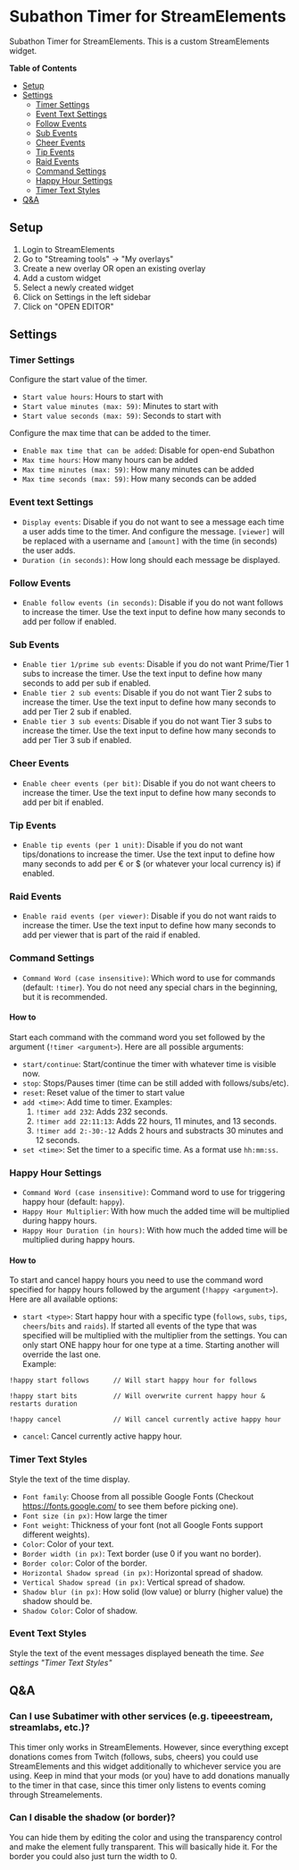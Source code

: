 # Subathon Timer for StreamElements
Subathon Timer for StreamElements. This is a custom StreamElements widget.

**Table of Contents**
* [Setup](#setup)
* [Settings](#Settings)
    * [Timer Settings](#timer-settings)
    * [Event Text Settings](#event-text-settings)
    * [Follow Events](#follow-events)
    * [Sub Events](#sub-events)
    * [Cheer Events](#cheer-events)
    * [Tip Events](#tip-events)
    * [Raid Events](#raid-events)
    * [Command Settings](#command-settings)
    * [Happy Hour Settings](#happy-hour-settings)
    * [Timer Text Styles](#timer-text-styles)
* [Q&A](#qa)

## Setup
1. Login to StreamElements
2. Go to "Streaming tools" -> "My overlays"
3. Create a new overlay OR open an existing overlay
4. Add a custom widget
5. Select a newly created widget
6. Click on Settings in the left sidebar
7. Click on "OPEN EDITOR"

## Settings
### Timer Settings
Configure the start value of the timer.
- `Start value hours`: Hours to start with
- `Start value minutes (max: 59)`: Minutes to start with
- `Start value seconds (max: 59)`: Seconds to start with

Configure the max time that can be added to the timer.
- `Enable max time that can be added`: Disable for open-end Subathon
- `Max time hours`: How many hours can be added
- `Max time minutes (max: 59)`: How many minutes can be added
- `Max time seconds (max: 59)`: How many seconds can be added

### Event text Settings
- `Display events`: Disable if you do not want to see a message each time a user adds time to the timer. And configure the message. `[viewer]` will be replaced with a username and `[amount]` with the time (in seconds) the user adds.
- `Duration (in seconds)`: How long should each message be displayed.

### Follow Events
- `Enable follow events (in seconds)`: Disable if you do not want follows to increase the timer. Use the text input to define how many seconds to add per follow if enabled.

### Sub Events
- `Enable tier 1/prime sub events`: Disable if you do not want Prime/Tier 1 subs to increase the timer. Use the text input to define how many seconds to add per sub if enabled.
- `Enable tier 2 sub events`: Disable if you do not want Tier 2 subs to increase the timer. Use the text input to define how many seconds to add per Tier 2 sub if enabled.
- `Enable tier 3 sub events`: Disable if you do not want Tier 3 subs to increase the timer. Use the text input to define how many seconds to add per Tier 3 sub if enabled.

### Cheer Events
- `Enable cheer events (per bit)`: Disable if you do not want cheers to increase the timer. Use the text input to define how many seconds to add per bit if enabled.

### Tip Events
- `Enable tip events (per 1 unit)`: Disable if you do not want tips/donations to increase the timer. Use the text input to define how many seconds to add per € or $ (or whatever your local currency is) if enabled.

### Raid Events
- `Enable raid events (per viewer)`: Disable if you do not want raids to increase the timer. Use the text input to define how many seconds to add per viewer that is part of the raid if enabled.

### Command Settings
- `Command Word (case insensitive)`: Which word to use for commands (default: `!timer`). You do not need any special chars in the beginning, but it is recommended.

#### How to
Start each command with the command word you set followed by the argument (`!timer <argument>`). Here are all possible arguments:
- `start/continue`: Start/continue the timer with whatever time is visible now.
- `stop`: Stops/Pauses timer (time can be still added with follows/subs/etc).
- `reset`: Reset value of the timer to start value
- `add <time>`: Add time to timer. Examples:
    1. `!timer add 232`: Adds 232 seconds.
    2. `!timer add 22:11:13`: Adds 22 hours, 11 minutes, and 13 seconds.
    3. `!timer add 2:-30:-12` Adds 2 hours and substracts 30 minutes and 12 seconds.
- `set <time>`: Set the timer to a specific time. As a format use `hh:mm:ss`. 

### Happy Hour Settings
- `Command Word (case insensitive)`: Command word to use for triggering happy hour (default: `happy`).
- `Happy Hour Multiplier`: With how much the added time will be multiplied during happy hours.
- `Happy Hour Duration (in hours)`: With how much the added time will be multiplied during happy hours.
#### How to
To start and cancel happy hours you need to use the command word specified for happy hours followed by the argument (`!happy <argument>`). Here are all available options:
- `start <type>`: Start happy hour with a specific type (`follows`, `subs`, `tips`, `cheers`/`bits` and  `raids`). If started all events of the type that was specified will be multiplied with the multiplier from the settings. You can only start ONE happy hour for one type at a time. Starting another will override the last one. <br>Example:
```
!happy start follows      // Will start happy hour for follows

!happy start bits         // Will overwrite current happy hour & restarts duration

!happy cancel             // Will cancel currently active happy hour
```
- `cancel`: Cancel currently active happy hour.

### Timer Text Styles
Style the text of the time display.
- `Font family`: Choose from all possible Google Fonts (Checkout https://fonts.google.com/ to see them before picking one).
- `Font size (in px)`: How large the timer 
- `Font weight`: Thickness of your font (not all Google Fonts support different weights).
- `Color`: Color of your text.
- `Border width (in px)`: Text border (use 0 if you want no border).
- `Border color`: Color of the border.
- `Horizontal Shadow spread (in px)`: Horizontal spread of shadow.
- `Vertical Shadow spread (in px)`: Vertical spread of shadow.
- `Shadow blur (in px)`: How solid (low value) or blurry (higher value) the shadow should be.
- `Shadow Color`: Color of shadow.

### Event Text Styles
Style the text of the event messages displayed beneath the time.
*See settings "Timer Text Styles"*

## Q&A
### Can I use Subatimer with other services (e.g. tipeeestream, streamlabs, etc.)?
This timer only works in StreamElements. However, since everything except donations comes from Twitch (follows, subs, cheers) you could use StreamElements and this widget additionally to whichever service you are using. Keep in mind that your mods (or you) have to add donations manually to the timer in that case, since this timer only listens to events coming through Streamelements.
### Can I disable the shadow (or border)?
You can hide them by editing the color and using the transparency control and make the element fully transparent. This will basically hide it.
For the border you could also just turn the width to 0.
